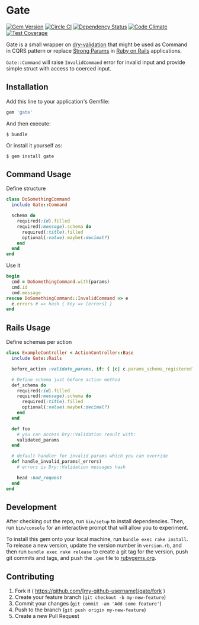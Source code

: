 # Gate

[![Gem Version](https://badge.fury.io/rb/gate.svg)](http://badge.fury.io/rb/gate)
[![Circle CI](https://circleci.com/gh/monterail/gate.svg?style=shield)](https://circleci.com/gh/monterail/gate)
[![Dependency Status](https://gemnasium.com/monterail/gate.svg)](https://gemnasium.com/monterail/gate)
[![Code Climate](https://codeclimate.com/github/monterail/gate/badges/gpa.svg)](https://codeclimate.com/github/monterail/gate)
[![Test Coverage](https://codeclimate.com/github/monterail/gate/badges/coverage.svg)](https://codeclimate.com/github/monterail/gate/coverage)

Gate is a small wrapper on [dry-validation](http://dry-rb.org/gems/dry-validation/) that might be used as Command in CQRS pattern or replace [Strong Params](http://api.rubyonrails.org/classes/ActionController/Parameters.html) in [Ruby on Rails](https://rubyonrails.org/) applications.

`Gate::Command` will raise `InvalidCommand` error for invalid input and provide simple struct with access to coerced input.

## Installation

Add this line to your application's Gemfile:

```ruby
gem 'gate'
```

And then execute:

    $ bundle

Or install it yourself as:

    $ gem install gate

## Command Usage

Define structure

```ruby
class DoSomethingCommand
  include Gate::Command

  schema do
    required(:id).filled
    required(:message).schema do
      required(:title).filled
      optional(:value).maybe(:decimal?)
    end
  end
end
```

Use it

```ruby
begin
  cmd = DoSomethingCommand.with(params)
  cmd.id
  cmd.message
rescue DoSomethingCommand::InvalidCommand => e
  e.errors # => hash { key => [errors] }
end
```

## Rails Usage

Define schemas per action

```ruby
class ExampleController < ActionController::Base
  include Gate::Rails

  before_action :validate_params, if: { |c| c.params_schema_registered? }

  # Define schema just before action method
  def_schema do
    required(:id).filled
    required(:message).schema do
      required(:title).filled
      optional(:value).maybe(:decimal?)
    end
  end

  def foo
    # you can access Dry::Validation result with:
    validated_params
  end

  # default handler for invalid params which you can override
  def handle_invalid_params(_errors)
    # errors is Dry::Validation messages hash

    head :bad_request
  end
end
```

## Development

After checking out the repo, run `bin/setup` to install dependencies. Then, run `bin/console` for an interactive prompt that will allow you to experiment.

To install this gem onto your local machine, run `bundle exec rake install`. To release a new version, update the version number in `version.rb`, and then run `bundle exec rake release` to create a git tag for the version, push git commits and tags, and push the `.gem` file to [rubygems.org](https://rubygems.org).

## Contributing

1. Fork it ( https://github.com/[my-github-username]/gate/fork )
2. Create your feature branch (`git checkout -b my-new-feature`)
3. Commit your changes (`git commit -am 'Add some feature'`)
4. Push to the branch (`git push origin my-new-feature`)
5. Create a new Pull Request
